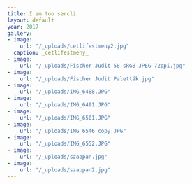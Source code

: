 ```yaml
---
title: I am too sercli
layout: default
year: 2017
gallery:
- image: 
    url: "/_uploads/cetlifestmeny2.jpg"
  caption: _cetlifestmeny_
- image: 
    url: "/_uploads/Fischer Judit 58 sRGB JPEG 72ppi.jpg"
- image: 
    url: "/_uploads/Fischer Judit Paletták.jpg"
- image: 
    url: "/_uploads/IMG_6488.JPG"
- image: 
    url: "/_uploads/IMG_6491.JPG"
- image: 
    url: "/_uploads/IMG_6501.JPG"
- image: 
    url: "/_uploads/IMG_6546 copy.JPG"
- image:
    url: "/_uploads/IMG_6552.JPG"
- image:
    url: "/_uploads/szappan.jpg"
- image: 
    url: "/_uploads/szappan2.jpg"
---
```

